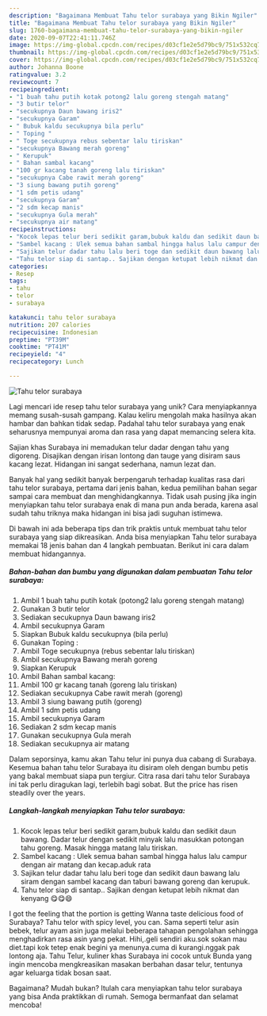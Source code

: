 ```yaml
---
description: "Bagaimana Membuat Tahu telor surabaya yang Bikin Ngiler"
title: "Bagaimana Membuat Tahu telor surabaya yang Bikin Ngiler"
slug: 1760-bagaimana-membuat-tahu-telor-surabaya-yang-bikin-ngiler
date: 2020-09-07T22:41:11.746Z
image: https://img-global.cpcdn.com/recipes/d03cf1e2e5d79bc9/751x532cq70/tahu-telor-surabaya-foto-resep-utama.jpg
thumbnail: https://img-global.cpcdn.com/recipes/d03cf1e2e5d79bc9/751x532cq70/tahu-telor-surabaya-foto-resep-utama.jpg
cover: https://img-global.cpcdn.com/recipes/d03cf1e2e5d79bc9/751x532cq70/tahu-telor-surabaya-foto-resep-utama.jpg
author: Johanna Boone
ratingvalue: 3.2
reviewcount: 7
recipeingredient:
- "1 buah tahu putih kotak potong2 lalu goreng stengah matang"
- "3 butir telor"
- "secukupnya Daun bawang iris2"
- "secukupnya Garam"
- " Bubuk kaldu secukupnya bila perlu"
- " Toping "
- " Toge secukupnya rebus sebentar lalu tiriskan"
- "secukupnya Bawang merah goreng"
- " Kerupuk"
- " Bahan sambal kacang"
- "100 gr kacang tanah goreng lalu tiriskan"
- "secukupnya Cabe rawit merah goreng"
- "3 siung bawang putih goreng"
- "1 sdm petis udang"
- "secukupnya Garam"
- "2 sdm kecap manis"
- "secukupnya Gula merah"
- "secukupnya air matang"
recipeinstructions:
- "Kocok lepas telur beri sedikit garam,bubuk kaldu dan sedikit daun bawang. Dadar telur dengan sedikit minyak lalu masukkan potongan tahu goreng. Masak hingga matang lalu tiriskan."
- "Sambel kacang : Ulek semua bahan sambal hingga halus lalu campur dengan air matang dan kecap.aduk rata"
- "Sajikan telur dadar tahu lalu beri toge dan sedikit daun bawang lalu siram dengan sambel kacang dan taburi bawang goreng dan kerupuk."
- "Tahu telor siap di santap.. Sajikan dengan ketupat lebih nikmat dan kenyang 😋😋😄"
categories:
- Resep
tags:
- tahu
- telor
- surabaya

katakunci: tahu telor surabaya 
nutrition: 207 calories
recipecuisine: Indonesian
preptime: "PT39M"
cooktime: "PT41M"
recipeyield: "4"
recipecategory: Lunch

---
```



![Tahu telor surabaya](https://img-global.cpcdn.com/recipes/d03cf1e2e5d79bc9/751x532cq70/tahu-telor-surabaya-foto-resep-utama.jpg)

Lagi mencari ide resep tahu telor surabaya yang unik? Cara menyiapkannya memang susah-susah gampang. Kalau keliru mengolah maka hasilnya akan hambar dan bahkan tidak sedap. Padahal tahu telor surabaya yang enak seharusnya mempunyai aroma dan rasa yang dapat memancing selera kita.

Sajian khas Surabaya ini memadukan telur dadar dengan tahu yang digoreng. Disajikan dengan irisan lontong dan tauge yang disiram saus kacang lezat. Hidangan ini sangat sederhana, namun lezat dan.

Banyak hal yang sedikit banyak berpengaruh terhadap kualitas rasa dari tahu telor surabaya, pertama dari jenis bahan, kedua pemilihan bahan segar sampai cara membuat dan menghidangkannya. Tidak usah pusing jika ingin menyiapkan tahu telor surabaya enak di mana pun anda berada, karena asal sudah tahu triknya maka hidangan ini bisa jadi suguhan istimewa.


Di bawah ini ada beberapa tips dan trik praktis untuk membuat tahu telor surabaya yang siap dikreasikan. Anda bisa menyiapkan Tahu telor surabaya memakai 18 jenis bahan dan 4 langkah pembuatan. Berikut ini cara dalam membuat hidangannya.

<!--inarticleads1-->

##### Bahan-bahan dan bumbu yang digunakan dalam pembuatan Tahu telor surabaya:

1. Ambil 1 buah tahu putih kotak (potong2 lalu goreng stengah matang)
1. Gunakan 3 butir telor
1. Sediakan secukupnya Daun bawang iris2
1. Ambil secukupnya Garam
1. Siapkan  Bubuk kaldu secukupnya (bila perlu)
1. Gunakan  Toping :
1. Ambil  Toge secukupnya (rebus sebentar lalu tiriskan)
1. Ambil secukupnya Bawang merah goreng
1. Siapkan  Kerupuk
1. Ambil  Bahan sambal kacang:
1. Ambil 100 gr kacang tanah (goreng lalu tiriskan)
1. Sediakan secukupnya Cabe rawit merah (goreng)
1. Ambil 3 siung bawang putih (goreng)
1. Ambil 1 sdm petis udang
1. Ambil secukupnya Garam
1. Sediakan 2 sdm kecap manis
1. Gunakan secukupnya Gula merah
1. Sediakan secukupnya air matang


Dalam seporsinya, kamu akan Tahu telur ini punya dua cabang di Surabaya. Kesemua bahan tahu telor Surabaya itu disiram oleh dengan bumbu petis yang bakal membuat siapa pun tergiur. Citra rasa dari tahu telor Surabaya ini tak perlu diragukan lagi, terlebih bagi sobat. But the price has risen steadily over the years. 

<!--inarticleads2-->

##### Langkah-langkah menyiapkan Tahu telor surabaya:

1. Kocok lepas telur beri sedikit garam,bubuk kaldu dan sedikit daun bawang. Dadar telur dengan sedikit minyak lalu masukkan potongan tahu goreng. Masak hingga matang lalu tiriskan.
1. Sambel kacang : Ulek semua bahan sambal hingga halus lalu campur dengan air matang dan kecap.aduk rata
1. Sajikan telur dadar tahu lalu beri toge dan sedikit daun bawang lalu siram dengan sambel kacang dan taburi bawang goreng dan kerupuk.
1. Tahu telor siap di santap.. Sajikan dengan ketupat lebih nikmat dan kenyang 😋😋😄


I got the feeling that the portion is getting Wanna taste delicious food of Surabaya? Tahu telor with spicy level, you can. Sama seperti telur asin bebek, telur ayam asin juga melalui beberapa tahapan pengolahan sehingga menghadirkan rasa asin yang pekat. Hihi,.geli sendiri aku.sok sokan mau diet.tapi kok tetep enak begini ya menunya.cuma di kurangi.nggak pak lontong aja. Tahu Telur, kuliner khas Surabaya ini cocok untuk Bunda yang ingin mencoba mengkreasikan masakan berbahan dasar telur, tentunya agar keluarga tidak bosan saat. 

Bagaimana? Mudah bukan? Itulah cara menyiapkan tahu telor surabaya yang bisa Anda praktikkan di rumah. Semoga bermanfaat dan selamat mencoba!
